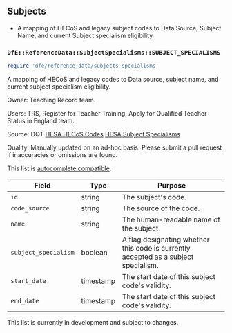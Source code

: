 ## Subjects

- A mapping of HECoS and legacy subject codes to Data Source, Subject Name, and current Subject specialism eligibility

### `DfE::ReferenceData::SubjectSpecialisms::SUBJECT_SPECIALISMS`

```ruby
require 'dfe/reference_data/subjects_specialisms'
```

A mapping of HECoS and legacy codes to Data source, subject name, and current subject specialism eligibility.

Owner: Teaching Record team.

Users: TRS, Register for Teacher Training, Apply for Qualified Teacher Status in England team.

Source:
DQT
[HESA HECoS Codes](https://www.hesa.ac.uk/collection/c24053/)
[HESA Subject Specialisms](https://www.hesa.ac.uk/collection/c24053/e/SBJCA)

Quality: Manually updated on an ad-hoc basis. Please submit a pull request if inaccuracies or omissions are found.

This list is [autocomplete compatible](autocomplete_compatability.md).

| Field                | Type      | Purpose                                                                             |
| -------------------- | --------- | ----------------------------------------------------------------------------------- |
| `id`                 | string    | The subject's code.                                                                 |
| `code_source`        | string    | The source of the code.                                                             |
| `name`               | string    | The human-readable name of the subject.                                             |
| `subject_specialism` | boolean   | A flag designating whether this code is currently accepted as a subject specialism. |
| `start_date`         | timestamp | The start date of this subject code's validity.                                     |
| `end_date`           | timestamp | The start date of this subject code's validity.                                     |

This list is currently in development and subject to changes.
